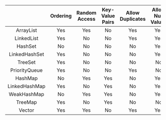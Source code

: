 |               	| Ordering 	| Random Access 	| Key-Value Pairs 	| Allow Duplicates 	| Allow Null Values 	| Thread Safe 	| Blocking Operations 	|
|:-------------:	|:--------:	|:-------------:	|:---------------:	|:----------------:	|:-----------------:	|:-----------:	|:-------------------:	|
|   ArrayList   	|    Yes   	|      Yes      	|        No       	|        Yes       	|        Yes        	|      No     	|          No         	|
|   LinkedList  	|    Yes   	|       No      	|        No       	|        Yes       	|        Yes        	|      No     	|          No         	|
|    HashSet    	|    No    	|       No      	|        No       	|        No        	|        Yes        	|      No     	|          No         	|
| LinkedHashSet 	|    Yes   	|       No      	|        No       	|        No        	|        Yes        	|      No     	|          No         	|
|    TreeSet    	|    Yes   	|       No      	|        No       	|        No        	|         No        	|      No     	|          No         	|
| PriorityQueue 	|    Yes   	|       No      	|        No       	|        Yes       	|         No        	|      No     	|          No         	|
|    HashMap    	|    No    	|      Yes      	|       Yes       	|        No        	|        Yes        	|      No     	|          No         	|
| LinkedHashMap 	|    Yes   	|       No      	|       Yes       	|        No        	|        Yes        	|      No     	|          No         	|
|  WeakHashMap  	|    No    	|      Yes      	|       Yes       	|        No        	|        Yes           	|      No     	|          No         	|
|    TreeMap    	|    Yes   	|       No      	|       Yes       	|        No        	|         No        	|      No     	|          No         	|
|     Vector    	|    Yes   	|      Yes      	|        No       	|        Yes       	|        Yes        	|     Yes     	|         Yes         	|